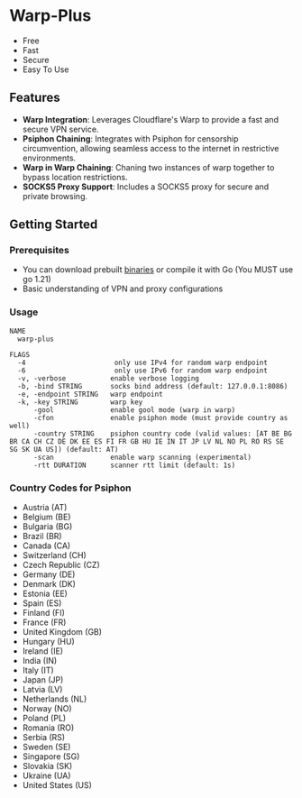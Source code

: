 # Warp-Plus
- Free 
- Fast
- Secure
- Easy To Use

## Features

- **Warp Integration**: Leverages Cloudflare's Warp to provide a fast and secure VPN service.
- **Psiphon Chaining**: Integrates with Psiphon for censorship circumvention, allowing seamless access to the internet in restrictive environments.
- **Warp in Warp Chaining**: Chaning two instances of warp together to bypass location restrictions.
- **SOCKS5 Proxy Support**: Includes a SOCKS5 proxy for secure and private browsing.

## Getting Started

### Prerequisites

- You can download prebuilt [binaries](https://github.com/trashux12/Warp/releases/tag/v1) or compile it with Go (You MUST use go 1.21)
- Basic understanding of VPN and proxy configurations
### Usage

```
NAME
  warp-plus

FLAGS
  -4                      only use IPv4 for random warp endpoint
  -6                      only use IPv6 for random warp endpoint
  -v, -verbose           enable verbose logging
  -b, -bind STRING       socks bind address (default: 127.0.0.1:8086)
  -e, -endpoint STRING   warp endpoint
  -k, -key STRING        warp key
      -gool              enable gool mode (warp in warp)
      -cfon              enable psiphon mode (must provide country as well)
      -country STRING    psiphon country code (valid values: [AT BE BG BR CA CH CZ DE DK EE ES FI FR GB HU IE IN IT JP LV NL NO PL RO RS SE SG SK UA US]) (default: AT)
      -scan              enable warp scanning (experimental)
      -rtt DURATION      scanner rtt limit (default: 1s)
```

### Country Codes for Psiphon

- Austria (AT)
- Belgium (BE)
- Bulgaria (BG)
- Brazil (BR)
- Canada (CA)
- Switzerland (CH)
- Czech Republic (CZ)
- Germany (DE)
- Denmark (DK)
- Estonia (EE)
- Spain (ES)
- Finland (FI)
- France (FR)
- United Kingdom (GB)
- Hungary (HU)
- Ireland (IE)
- India (IN)
- Italy (IT)
- Japan (JP)
- Latvia (LV)
- Netherlands (NL)
- Norway (NO)
- Poland (PL)
- Romania (RO)
- Serbia (RS)
- Sweden (SE)
- Singapore (SG)
- Slovakia (SK)
- Ukraine (UA)
- United States (US)

